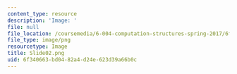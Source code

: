 ```yaml
---
content_type: resource
description: 'Image: '
file: null
file_location: /coursemedia/6-004-computation-structures-spring-2017/6f340663bd0482a4d24e623d39a66b0c_Slide02.png
file_type: image/png
resourcetype: Image
title: Slide02.png
uid: 6f340663-bd04-82a4-d24e-623d39a66b0c
---
```

